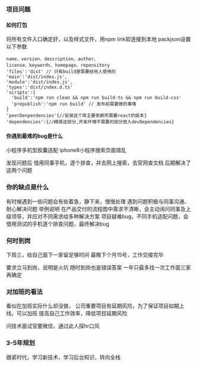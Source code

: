 ### 项目问题
#### 如何打包
将所有文件入口确定好，以及样式文件，用npm link软连接到本地
packjson设置以下参数
```
name、version、description、author、
license、keywords、homepage、reponsitory
'files':'dist' // 只有build是需要给他人使用的
'main':'dist/index.js',
'module':'dist/index.js',
'types':'dist/index.d.ts'
'scripts':{
  'build':'npm run clean && npm run build-ts && npm run build-css'
  'prepublish':'npm run build' // 发布前需要做的事情
}
'peerDenpendencies'{//安装这个库主要依赖所需要react的版本}
'dependencies':{//精简这部分,开发环境不需要的部分放入devDependencies} 
```
#### 你遇到最难的bug是什么
小程序多机型胶囊适配
iphone8小程序搜索页面错乱

发现问题后
借用同事手机，逐个排查，并去网上搜索，去官网查文档
后期解决了这两个问题

### 你的缺点是什么
有时候遇到一些问题会有些着急，静下来，慢慢处理
遇到问题积极与同事沟通、耐心解决问题
举例说明 在产品交付的流程图中需求不清晰，会主动询问同事及上级领导，并应对不同需求给多种解决方案
项目疑难bug，不同手机适配问题，会借用测试的手机逐个排查问题，最终解决bug

### 何时到岗
下周三，给自己面下一家留足够时间
最晚下个月15号，工作交接完毕

要求立马到岗，说明是火坑
随时到岗也是错误答案
一年只最多找一次工作面三家再确定

### 对加班的看法
看似在加班实际什么却没做，
公司重要项目有延期风险，为了保证项目如期上线，可以加班
提高自己工作效率，降低项目延期风险

问技术面试官要微信，通过此人探hr口风

### 3-5年规划
跟紧时代，学习新技术，学习后台知识，转向全栈

